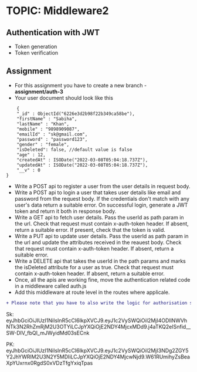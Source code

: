 # TOPIC: Middleware2

## Authentication with JWT
- Token generation
- Token verification

## Assignment
- For this assignment you have to create a new branch - **assignment/auth-3**
- Your user document should look like this
```
 	{
    "_id" : ObjectId("6226e3d2b98f22b349ca58be"),
    "firstName" : "Sabiha",
    "lastName" : "Khan",
    "mobile" : "9898909087",
    "emailId" : "sk@gmail.com",
    "password" : "password123",
    "gender" : "female",
	"isDeleted": false, //default value is false 
    "age" : 12,
    "createdAt" : ISODate("2022-03-08T05:04:18.737Z"),
    "updatedAt" : ISODate("2022-03-08T05:04:18.737Z"),
    "__v" : 0
}
```


- Write a POST api to register a user from the user details in request body. 
- Write a POST api to login a user that takes user details like email and password from the request body. If the credentials don't match with any user's data return a suitable error.
On successful login, generate a JWT token and return it both in response body.
- Write a GET api to fetch user details. Pass the userId as path param in the url. Check that request must contain x-auth-token header. If absent, return a suitable error.
If present, check that the token is valid.
- Write a PUT api to update user details. Pass the userId as path param in the url and update the attributes received in the reauest body. Check that request must contain x-auth-token header. If absent, return a suitable error.
- Write a DELETE api that takes the userId in the path params and marks the isDeleted attribute for a user as true. Check that request must contain x-auth-token header. If absent, return a suitable error.
- Once, all the apis are working fine, move the authentication related code in a middleware called auth.js
- Add this middleware at route level in the routes where applicale.

```diff
+ Please note that you have to also write the logic for authorisation so that a logged in user can only modify or fetch their own data.

``` 

Sk:
eyJhbGciOiJIUzI1NiIsInR5cCI6IkpXVCJ9.eyJ1c2VySWQiOiI2MjI4ODllNWVhNTk3N2RhZmRjM2U3OTYiLCJpYXQiOjE2NDY4MjcxMDd9.j4aTKQ2eISnfid__SW-DIV_fbQI_mJWyidMd03sECnk

PK:
eyJhbGciOiJIUzI1NiIsInR5cCI6IkpXVCJ9.eyJ1c2VySWQiOiI2MjI3NDg2ZGY5Y2JhYWRlM2U3N2Y5MDIiLCJpYXQiOjE2NDY4MjcwNjd9.W61RUmihyZsBeaXpYUxrnx0RgdS0xVDzTfgYxiqTpas
